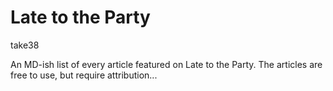 # Late to the Party

take38

An MD-ish list of every article featured on Late to the Party. The articles are free to use, but require attribution...

